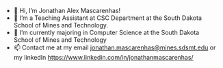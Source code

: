 - 👋 Hi, I’m Jonathan Alex Mascarenhas!
- 👀 I’m a Teaching Assistant at CSC Department at the South Dakota School of Mines and Technology. 
- 🌱 I’m currently majoring in Computer Science at the South Dakota School of Mines and Technology
- 📫 Contact me at my email jonathan.mascarenhas@mines.sdsmt.edu or my linkedIn https://www.linkedin.com/in/jonathanmascarenhas/ 

<!---
JonathanAlexMasc/JonathanAlexMasc is a ✨ special ✨ repository because its `README.md` (this file) appears on your GitHub profile.
You can click the Preview link to take a look at your changes.
--->
